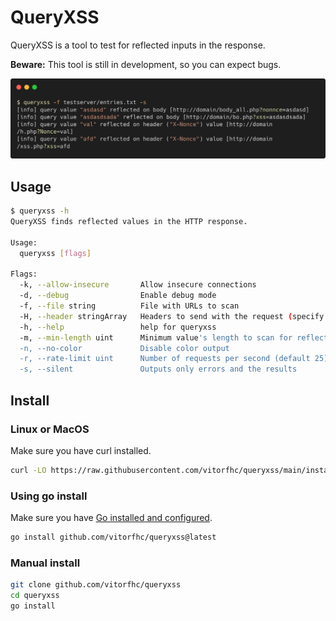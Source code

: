 # QueryXSS

QueryXSS is a tool to test for reflected inputs in the response.

**Beware:** This tool is still in development, so you can expect bugs.

![](docs/img/example.png)

## Usage

```bash
$ queryxss -h                                    
QueryXSS finds reflected values in the HTTP response.

Usage:
  queryxss [flags]

Flags:
  -k, --allow-insecure       Allow insecure connections
  -d, --debug                Enable debug mode
  -f, --file string          File with URLs to scan
  -H, --header stringArray   Headers to send with the request (specify multiple times)
  -h, --help                 help for queryxss
  -m, --min-length uint      Minimum value's length to scan for reflections (default 3)
  -n, --no-color             Disable color output
  -r, --rate-limit uint      Number of requests per second (default 25)
  -s, --silent               Outputs only errors and the results
```

## Install

### Linux or MacOS

Make sure you have curl installed.

```bash
curl -LO https://raw.githubusercontent.com/vitorfhc/queryxss/main/install.sh | bash
```

### Using go install

Make sure you have [Go installed and configured](https://go.dev/doc/install).

```bash
go install github.com/vitorfhc/queryxss@latest
```

### Manual install

```bash
git clone github.com/vitorfhc/queryxss
cd queryxss
go install
```